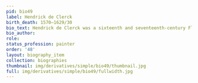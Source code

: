 ```yaml
---
pid: bio49
label: Hendrick de Clerck
birth_death: 1570–1629/30
bio_text: Hendrick de Clerck was a sixteenth and seventeenth-century Flemish painter.
bio_author:
role:
status_profession: painter
order: '48'
layout: biography_item
collection: biographies
thumbnail: img/derivatives/simple/bio49/thumbnail.jpg
full: img/derivatives/simple/bio49/fullwidth.jpg
---
```

